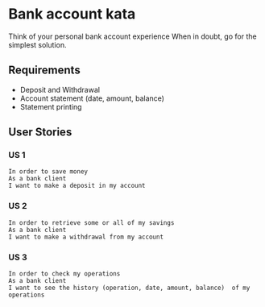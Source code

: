 # Bank account kata

Think of your personal bank account experience When in doubt, go for the simplest solution.
 
## Requirements

* Deposit and Withdrawal
* Account statement (date, amount, balance)
* Statement printing
 
## User Stories

### US 1

```
In order to save money
As a bank client
I want to make a deposit in my account
```

### US 2

```
In order to retrieve some or all of my savings
As a bank client
I want to make a withdrawal from my account
```

### US 3

```
In order to check my operations
As a bank client
I want to see the history (operation, date, amount, balance)  of my operations
```
